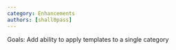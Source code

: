 ```yaml
---
category: Enhancements
authors: [shall0pass]
---
```


Goals: Add ability to apply templates to a single category
